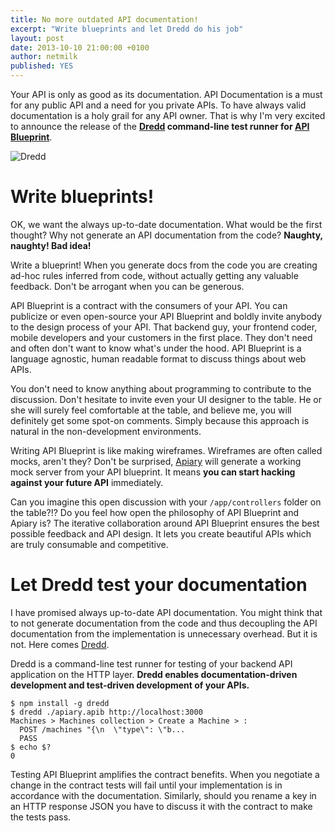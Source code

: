 ```yaml
---
title: No more outdated API documentation!
excerpt: "Write blueprints and let Dredd do his job"
layout: post
date: 2013-10-10 21:00:00 +0100
author: netmilk
published: YES
---
```


Your API is only as good as its documentation. API Documentation is a must for any public API and a need for you private APIs. To have always valid documentation is a holy grail for any API owner. That is why I'm very excited to announce the release of the **[Dredd][] command-line test runner for [API Blueprint][]**. 

![Dredd](http://blog.apiary.io/images/Dredd.png?1)

# Write blueprints! 

OK, we want the always up-to-date documentation. What would be the first thought? Why not generate an API documentation from the code? **Naughty, naughty! Bad idea!** 

Write a blueprint! When you generate docs from the code you are creating ad-hoc rules inferred from code, without actually getting any valuable feedback. Don't be arrogant when you can be generous.

API Blueprint is a contract with the consumers of your API. You can publicize or even open-source your API Blueprint and boldly invite anybody to the design process of your API. That backend guy, your frontend coder, mobile developers and your customers in the first place. They don't need and often don't want to know what's under the hood. API Blueprint is a language agnostic, human readable format to discuss things about web APIs. 

You don't need to know anything about programming to contribute to the discussion. Don't hesitate to invite even your UI designer to the table. He or she will surely feel comfortable at the table, and believe me, you will definitely get some spot-on comments. Simply because this approach is natural in the non-development environments. 

Writing API Blueprint is like making wireframes. Wireframes are often called mocks, aren't they? Don't be surprised, [Apiary][] will generate a working mock server from your API blueprint. It means **you can start hacking against your future API** immediately.

Can you imagine this open discussion with your `/app/controllers` folder on the table?!? Do you feel how open the philosophy of API Blueprint and Apiary is? The iterative collaboration around API Blueprint ensures the best possible feedback and API design. It lets you create beautiful APIs which are truly consumable and competitive. 

# Let Dredd test your documentation

I have promised always up-to-date API documentation. You might think that to not generate documentation from the code and thus decoupling the API documentation from the implementation is unnecessary overhead. But it is not. Here comes [Dredd][]. 

Dredd is a command-line test runner for testing of your backend API application on the HTTP layer. **Dredd enables documentation-driven development and test-driven development of your APIs.** 

    $ npm install -g dredd
    $ dredd ./apiary.apib http://localhost:3000
    Machines > Machines collection > Create a Machine > :
      POST /machines "{\n  \"type\": \"b...
      PASS
    $ echo $?
    0


Testing API Blueprint amplifies the contract benefits. When you negotiate a change in the contract tests will fail until your implementation is in accordance with the documentation. Similarly, should you rename a key in an HTTP response JSON you have to discuss it with the contract to make the tests pass. 


[Apiary]: http://apiary.io
[Readme]: https://github.com/apiaryio/dredd-example/blob/master/README.md
[code]: https://github.com/apiaryio/dredd-example/blob/master/app.coffee
[blueprint]: https://gist.github.com/netmilk/6885268
[documentation]: http://docs.dreddexample.apiary.io/
[mock]: http://docs.dreddexample.apiary.io/traffic
[dredd-example]: git@github.com:apiaryio/dredd-example.git
[Express.js]: http://expressjs.com/
[issues]: https://github.com/apiaryio/dredd-example/issues
[support]: mailto:support@apiary.io
[Dredd]: https://github.com/apiaryio/dredd
[API Blueprint]: http://apiblueprint.org/
[Travis-CI]: https://travis-ci.org/
[Codeship]: https://www.codeship.io/
[Teamcity]: http://www.jetbrains.com/teamcity/
[Circle-CI]: https://circleci.com/
[Jenkins]: http://jenkins-ci.org/
[Hudson]: http://hudson-ci.org/
[Atlassian Bamboo]: https://www.atlassian.com/software/bamboo
[Semaphore]: https://semaphoreapp.com/
[Node.js]: http://nodejs.org/
[NPM]: https://npmjs.org/
[NVM]: https://github.com/creationix/nvm
